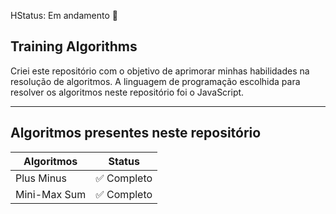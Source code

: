 HStatus: Em andamento  🚧

## Training Algorithms
Criei este repositório com o objetivo de aprimorar minhas habilidades na resolução de algoritmos. A linguagem de programação escolhida para resolver os algoritmos neste repositório foi o JavaScript.
<hr/>

## Algoritmos presentes neste repositório

| Algoritmos | Status |
| ---------- | ------------ |
| Plus Minus | ✅ Completo |
| Mini-Max Sum | ✅ Completo |
